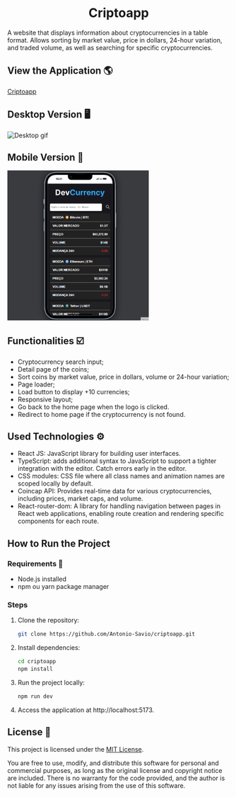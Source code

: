 <h1 align='center'>Criptoapp</h1>
A website that displays information about cryptocurrencies in a table format. Allows sorting by market value, price in dollars, 24-hour variation, and traded volume, as well as searching for specific cryptocurrencies.

## View the Application 🌎
[Criptoapp](https://criptoapp-ten.vercel.app/)

## Desktop Version 🖥️
<img src="src/assets/desktop-version-cripto.gif" alt="Desktop gif">  

## Mobile Version 📱
<img width="320px" src="src/assets/mobile-version-cripto.gif" alt="Desktop gif">

## Functionalities ☑️
- Cryptocurrency search input;
- Detail page of the coins;
- Sort coins by market value, price in dollars, volume or 24-hour variation;
- Page loader;
- Load button to display +10 currencies;
- Responsive layout;
- Go back to the home page when the logo is clicked.
- Redirect to home page if the cryptocurrency is not found.

## Used Technologies ⚙️
- React JS: JavaScript library for building user interfaces.
- TypeScript: adds additional syntax to JavaScript to support a tighter integration with the editor. Catch errors early in the editor.
- CSS modules: CSS file where all class names and animation names are scoped locally by default.
- Coincap API: Provides real-time data for various cryptocurrencies, including prices, market caps, and volume.
- React-router-dom: A library for handling navigation between pages in React web applications, enabling route creation and rendering specific components for each route.

## How to Run the Project
### Requirements 🚀
- Node.js installed
- npm ou yarn package manager

### Steps
1. Clone the repository:

   ```bash
   git clone https://github.com/Antonio-Savio/criptoapp.git
   ```
2. Install dependencies:

   ```bash
   cd criptoapp
   npm install
   ```
3. Run the project locally:

   ```bash
   npm run dev
   ```
4. Access the application at http://localhost:5173.


## License 📄

This project is licensed under the [MIT License](LICENSE).

You are free to use, modify, and distribute this software for personal and commercial purposes, as long as the original license and copyright notice are included. There is no warranty for the code provided, and the author is not liable for any issues arising from the use of this software.